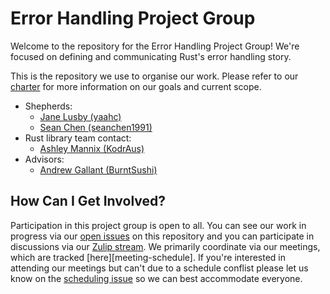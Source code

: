 # Error Handling Project Group

Welcome to the repository for the Error Handling Project Group! We're focused on defining and communicating Rust's error handling story.

This is the repository we use to organise our work. Please refer to our [charter] for more information on our goals and
current scope.

 - Shepherds:
    - [Jane Lusby (yaahc)](https://github.com/yaahc)
    - [Sean Chen (seanchen1991)](https://github.com/seanchen1991)
 - Rust library team contact:
    - [Ashley Mannix (KodrAus)](https://github.com/KodrAus)
 - Advisors:
    - [Andrew Gallant (BurntSushi)](https://github.com/burntsushi)

[charter]: ./CHARTER.md

## How Can I Get Involved?

Participation in this project group is open to all. You can see our work in
progress via our [open issues] on this repository and you can participate in
discussions via our [Zulip stream][chat-link]. We primarily coordinate via 
our meetings, which are tracked [here][meeting-schedule]. If you're 
interested in attending our meetings but can't due to a schedule conflist
please let us know on the [scheduling issue] so we can best accommodate everyone.


[open issues]: /issues
[scheduling issue]: /issues/2
[chat-link]: https://rust-lang.zulipchat.com/#narrow/stream/257204-project-error-handling
